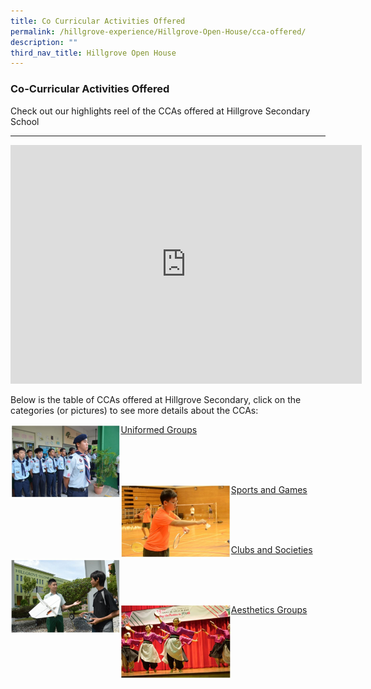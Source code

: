 ```yaml
---
title: Co Curricular Activities Offered
permalink: /hillgrove-experience/Hillgrove-Open-House/cca-offered/
description: ""
third_nav_title: Hillgrove Open House
---
```

### **Co-Curricular Activities Offered**
Check out our highlights reel of the CCAs offered at Hillgrove Secondary School

-------------------------------------------------------------------

<iframe width="562" height="382" src="https://www.youtube.com/embed/2u4Kqu9jN78" title="CCA Video Highlights" frameborder="0" allow="accelerometer; autoplay; clipboard-write; encrypted-media; gyroscope; picture-in-picture" allowfullscreen></iframe>

Below is the table of CCAs offered at Hillgrove Secondary, click on the categories (or pictures) to see more details about the CCAs:

<p><a href="https://docs.google.com/presentation/d/1pXewre_cfCR_VUI3PS2Hvb04BdXlMHhgCxRSLkixZac/edit?usp=sharing">
<img style="width:35%" src="/images/UG%20openhouse.jpg" align=left>
</a></p>

[Uniformed Groups](https://docs.google.com/presentation/d/1pXewre_cfCR_VUI3PS2Hvb04BdXlMHhgCxRSLkixZac/edit?usp=sharing)

<br><br><br>

<p><a href="https://docs.google.com/presentation/d/15MQwweR1UVlkW6qMe983frkZ35kv4CfqxT6BXez2WTQ/edit?usp=sharing">
<img style="width:35%" src="/images/sports%20and%20games%20openhouse.jpg" align=left>
</a></p>

[Sports and Games](https://docs.google.com/presentation/d/15MQwweR1UVlkW6qMe983frkZ35kv4CfqxT6BXez2WTQ/edit?usp=sharing)

<br><br><br>

<p><a href="https://docs.google.com/presentation/d/1Leztx9XQXmEZ2Tggq-p9gBf6ju16KBrVy8tBdkWAS2M/edit?usp=sharing">
<img style="width:35%" src="/images/clubs%20and%20societies%20openhouse.jpg" align=left>
</a></p>

[Clubs and Societies](https://docs.google.com/presentation/d/1Leztx9XQXmEZ2Tggq-p9gBf6ju16KBrVy8tBdkWAS2M/edit?usp=sharing)

<br><br><br>

<p><a href="https://docs.google.com/presentation/d/1mh3TvzPQ9Du-ihDLF6et6tjrRwiA6j3jpltnx8qZybc/edit?usp=sharing">
<img style="width:35%" src="/images/aesthetic%20groups%20openhouse.jpg" align=left>
</a></p>

[Aesthetics Groups](https://docs.google.com/presentation/d/1mh3TvzPQ9Du-ihDLF6et6tjrRwiA6j3jpltnx8qZybc/edit?usp=sharing)


